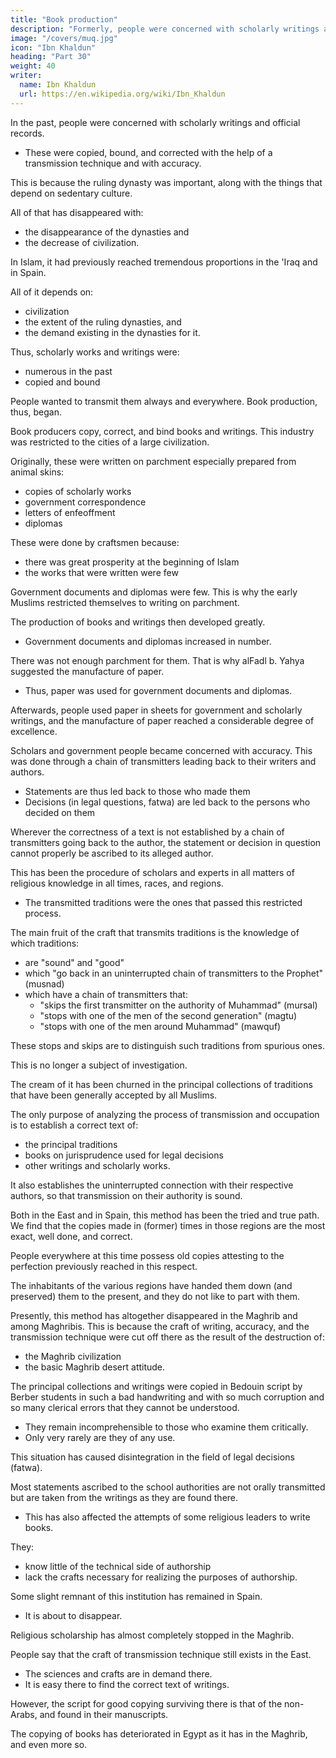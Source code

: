 ```yaml
---
title: "Book production"
description: "Formerly, people were concerned with scholarly writings and (official) records. These were copied, bound, and corrected with the help of a transmission technique and with accuracy"
image: "/covers/muq.jpg"
icon: "Ibn Khaldun"
heading: "Part 30"
weight: 40
writer:
  name: Ibn Khaldun
  url: https://en.wikipedia.org/wiki/Ibn_Khaldun
---
```




In the past, people were concerned with scholarly writings and official records.
- These were copied, bound, and corrected with the help of a transmission technique and with accuracy. 

<!-- 204  -->

This is because the ruling dynasty was important, along with the things that depend on sedentary culture. 

All of that has disappeared with:
- the disappearance of the dynasties and
- the decrease of civilization. 

In Islam, it had previously reached tremendous proportions in the 'Iraq and in Spain. 

All of it depends on:
- civilization
- the extent of the ruling dynasties, and
- the demand existing in the dynasties for it. 

<!-- 205 -->
Thus, scholarly works and writings were:
- numerous in the past
- copied and bound

People wanted to transmit them always and everywhere. Book production, thus, began. 

Book producers copy, correct, and bind books and writings. This industry was restricted to the cities of a large civilization.

Originally, these were written on parchment especially prepared from animal skins:
- copies of scholarly works
- government correspondence
- letters of enfeoffment
- diplomas 

These were done by craftsmen because:
- there was great prosperity at the beginning of Islam
- the works that were written were few

Government documents and diplomas were few. This is why the early Muslims restricted themselves to writing on parchment.

<!-- This was an expression of respect for what was to be written down, and of desire that it should be correct and accurate.  -->

The production of books and writings then developed greatly. 
- Government documents and diplomas increased in number. 

There was not enough parchment for them. That is why alFadl b. Yahya suggested the manufacture of paper. <!-- 208 -->
- Thus, paper was used for government documents and diplomas. 

Afterwards, people used paper in sheets for government and scholarly writings, and the manufacture of paper reached a considerable degree of excellence.

Scholars and government people became concerned with accuracy. This was done through a chain of transmitters leading back to their writers and authors. <!-- , because that is the most important element in establishing a correct and accurate (text).  -->
- Statements are thus led back to those who made them
- Decisions (in legal questions, fatwa) are led back to the persons who decided on them<!--  and were able to pronounce them by means of independent judgment. -->

Wherever the correctness of a text is not established by a chain of transmitters going back to the author, the statement or decision in question cannot properly be ascribed to its alleged author.

This has been the procedure of scholars and experts in all matters of religious knowledge in all times, races, and regions.
<!-- , so much so that the usefulness of the craft connected with  -->
- The transmitted traditions were the ones that passed this restricted process.

<!-- came to be  to this aspect of the  of transmission.  -->

The main fruit of the craft that transmits traditions is the knowledge of which traditions:
- are "sound" and "good"
- which "go back in an uninterrupted chain of transmitters to the Prophet" (musnad)
- which have a chain of transmitters that:
  - "skips the first transmitter on the authority of Muhammad" (mursal)
  - "stops with one of the men of the second generation" (magtu)
  - "stops with one of the men around Muhammad" (mawquf)

These stops and skips are to distinguish such traditions from spurious ones. 

This is no longer a subject of investigation.

The cream of it has been churned in the principal collections of traditions that have been generally accepted by all Muslims. 

<!-- It would, thus, be a superfluous activity to attempt (to investigate the matter anew). -->

<!-- Therefore, the only remaining result to be gained from -->

The only purpose of analyzing the process of transmission and occupation is to establish a correct text of:
- the principal traditions
- books on jurisprudence used for legal decisions
- other writings and scholarly works. 

<!-- 210  -->

It also establishes the uninterrupted connection with their respective authors, so that transmission on their authority is sound. 

Both in the East and in Spain, this method has been the tried and true path. We find that the copies made in (former) times in those regions are the most exact, well done, and correct. 

People everywhere at this time possess old copies attesting to the perfection previously reached in this respect. 

The inhabitants of the various regions have handed them down (and preserved) them to the present, and they do not like to part with them.

Presently, this method has altogether disappeared in the Maghrib and among Maghribis. This is because the craft of writing, accuracy, and the transmission technique were cut off there as the result of the destruction of:
- the Maghrib civilization
- the basic Maghrib desert attitude. 

<!-- 211 -->

The principal collections and writings were copied in Bedouin script by Berber students in such a bad handwriting and with so much corruption and so many clerical errors that they cannot be understood. 
- They remain incomprehensible to those who examine them critically.
- Only very rarely are they of any use.

This situation has caused disintegration in the field of legal decisions (fatwa).

Most statements ascribed to the school authorities are not orally transmitted but are taken from the writings as they are found there. 
- This has also affected the attempts of some religious leaders to write books. 

They:
- know little of the technical side of authorship
- lack the crafts necessary for realizing the purposes of authorship.

Some slight remnant of this institution has remained in Spain. 
- It is about to disappear.

Religious scholarship has almost completely stopped in the Maghrib.

People say that the craft of transmission technique still exists in the East. 
- The sciences and crafts are in demand there.
- It is easy there to find the correct text of writings. 

However, the script for good copying surviving there is that of the non-Arabs, and found in their manuscripts.

<!-- 213 -->
The copying of books has deteriorated in Egypt as it has in the Maghrib, and even more so. 
